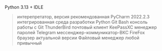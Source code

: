 Python 3.13 + IDLE
> интерепретатор, версия рекомендованная
PyCharm 2022.2.3
> интегрированная среда разработки Python
Git Bash
> консоль работы с Git
ThunderBird
> почтовый клиент
KeePassXC
> менеджер паролей
Telegram
> мессенджер-коммуникатор-ВКС
FireFox
> браузер актуальной версии
Файловый менеджер
> любой привычный

